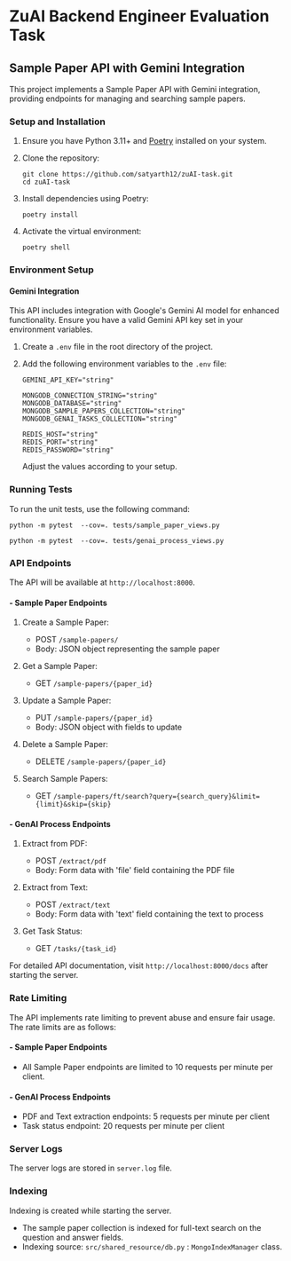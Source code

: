 # ZuAI Backend Engineer Evaluation Task

## Sample Paper API with Gemini Integration

This project implements a Sample Paper API with Gemini integration, providing endpoints for managing and searching sample papers.

### Setup and Installation

1. Ensure you have Python 3.11+ and [Poetry](https://python-poetry.org/) installed on your system.

2. Clone the repository:
   ```
   git clone https://github.com/satyarth12/zuAI-task.git
   cd zuAI-task
   ```

3. Install dependencies using Poetry:
   ```
   poetry install
   ```

4. Activate the virtual environment:
   ```
   poetry shell
   ```

### Environment Setup

#### Gemini Integration

This API includes integration with Google's Gemini AI model for enhanced functionality. Ensure you have a valid Gemini API key set in your environment variables.

1. Create a `.env` file in the root directory of the project.

2. Add the following environment variables to the `.env` file:
   ```
   GEMINI_API_KEY="string"

   MONGODB_CONNECTION_STRING="string"
   MONGODB_DATABASE="string"
   MONGODB_SAMPLE_PAPERS_COLLECTION="string"
   MONGODB_GENAI_TASKS_COLLECTION="string"

   REDIS_HOST="string"
   REDIS_PORT="string"
   REDIS_PASSWORD="string"
   ```

   Adjust the values according to your setup.

### Running Tests

To run the unit tests, use the following command:

```
python -m pytest  --cov=. tests/sample_paper_views.py
```
```
python -m pytest  --cov=. tests/genai_process_views.py
```



### API Endpoints
The API will be available at `http://localhost:8000`.

#### - Sample Paper Endpoints
   1. Create a Sample Paper:
      - POST `/sample-papers/`
      - Body: JSON object representing the sample paper

   2. Get a Sample Paper:
      - GET `/sample-papers/{paper_id}`

   3. Update a Sample Paper:
      - PUT `/sample-papers/{paper_id}`
      - Body: JSON object with fields to update

   4. Delete a Sample Paper:
      - DELETE `/sample-papers/{paper_id}`

   5. Search Sample Papers:
      - GET `/sample-papers/ft/search?query={search_query}&limit={limit}&skip={skip}`

#### - GenAI Process Endpoints
   1. Extract from PDF:
      - POST `/extract/pdf`
      - Body: Form data with 'file' field containing the PDF file

   2. Extract from Text:
      - POST `/extract/text`
      - Body: Form data with 'text' field containing the text to process

   3. Get Task Status:
      - GET `/tasks/{task_id}`

For detailed API documentation, visit `http://localhost:8000/docs` after starting the server.

### Rate Limiting
The API implements rate limiting to prevent abuse and ensure fair usage. The rate limits are as follows:

#### - Sample Paper Endpoints
   - All Sample Paper endpoints are limited to 10 requests per minute per client.

#### - GenAI Process Endpoints
   - PDF and Text extraction endpoints: 5 requests per minute per client
   - Task status endpoint: 20 requests per minute per client


### Server Logs
The server logs are stored in `server.log` file.


### Indexing
Indexing is created while starting the server.
- The sample paper collection is indexed for full-text search on the question and answer fields.
- Indexing source: `src/shared_resource/db.py` : `MongoIndexManager` class.